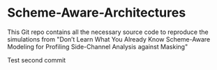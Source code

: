 # Scheme-Aware-Architectures
This Git repo contains all the necessary source code to reproduce the simulations from  "Don’t Learn What You Already Know Scheme-Aware Modeling for Profiling Side-Channel Analysis against Masking"

Test second commit
